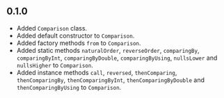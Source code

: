 ## 0.1.0

- Added `Comparison` class.
- Added default constructor to `Comparison`.
- Added factory methods `from` to `Comparison`.
- Added static methods `naturalOrder`, `reverseOrder`, `comparingBy`, `comparingByInt`,
  `comparingByDouble`, `comparingByUsing`, `nullsLower` and `nullsHigher` to `Comparison`.
- Added instance methods `call`, `reversed`, `thenComparing`, `thenComparingBy`,
  `thenComparingByInt`, `thenComparingByDouble` and `thenComparingByUsing` to `Comparison`.
